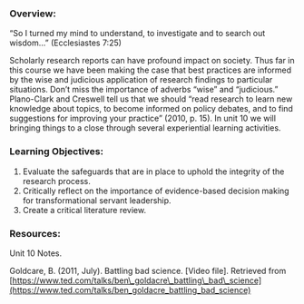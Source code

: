 ### Overview:

“So I turned my mind to understand, to investigate and to search out wisdom…” \(Ecclesiastes 7:25\)

Scholarly research reports can have profound impact on society.  Thus far in this course we have been making the case that best practices are informed by the wise and judicious application of research findings to particular situations.  Don’t miss the importance of adverbs “wise” and “judicious.”  Plano-Clark and Creswell tell us that we should “read research to learn new knowledge about topics, to become informed on policy debates, and to find suggestions for improving your practice” \(2010, p. 15\).  In unit 10 we will bringing things to a close through several experiential learning activities.

### Learning Objectives:

1. Evaluate the safeguards that are in place to uphold the integrity of the research process.  
2. Critically reflect on the importance of evidence-based decision making for transformational servant leadership.  
3. Create a critical literature review.

### Resources:

Unit 10 Notes.

Goldcare, B. \(2011, July\). Battling bad science. \[Video file\]. Retrieved from [https://www.ted.com/talks/ben\_goldacre\_battling\_bad\_science](https://www.ted.com/talks/ben_goldacre_battling_bad_science)

